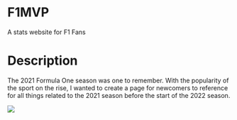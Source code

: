 # F1MVP
A stats website for F1 Fans

# Description
The 2021 Formula One season was one to remember. With the popularity of the sport on the rise, I wanted to create a page for newcomers to reference for all things related to the 2021 season before the start of the 2022 season.

<p>
  <img src="public/F1.gif" >
</p>
